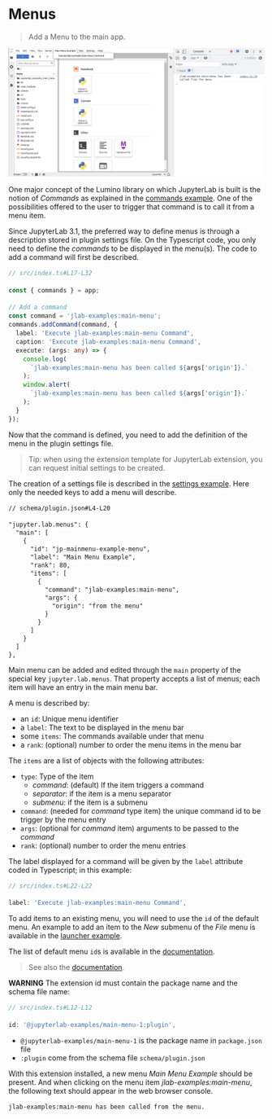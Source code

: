 # Menus

> Add a Menu to the main app.

![New Menu](preview.png)

One major concept of the Lumino library on which JupyterLab is built is
the notion of _Commands_ as explained in the [commands example](../commands/README.md).
One of the possibilities offered to the user to trigger that command is to call it from
a menu item.

Since JupyterLab 3.1, the preferred way to define menus is through a description
stored in plugin settings file. On the Typescript code, you only need
to define the _commands_ to be displayed in the menu(s). The code to add
a command will first be described.

<!-- prettier-ignore-start -->
```ts
// src/index.ts#L17-L32

const { commands } = app;

// Add a command
const command = 'jlab-examples:main-menu';
commands.addCommand(command, {
  label: 'Execute jlab-examples:main-menu Command',
  caption: 'Execute jlab-examples:main-menu Command',
  execute: (args: any) => {
    console.log(
      `jlab-examples:main-menu has been called ${args['origin']}.`
    );
    window.alert(
      `jlab-examples:main-menu has been called ${args['origin']}.`
    );
  }
});
```
<!-- prettier-ignore-end -->

Now that the command is defined, you need to add the definition of the menu
in the plugin settings file.

> Tip: when using the extension template for JupyterLab extension, you can
> request initial settings to be created.

The creation of a settings file is described in the [settings example](../settings/README.md). Here only the needed keys to add a menu will describe.

<!-- prettier-ignore-start -->

```json5
// schema/plugin.json#L4-L20

"jupyter.lab.menus": {
  "main": [
    {
      "id": "jp-mainmenu-example-menu",
      "label": "Main Menu Example",
      "rank": 80,
      "items": [
        {
          "command": "jlab-examples:main-menu",
          "args": {
            "origin": "from the menu"
          }
        }
      ]
    }
  ]
},
```

<!-- prettier-ignore-start -->

Main menu can be added and edited through the `main` property of the special
key `jupyter.lab.menus`. That property accepts a list of menus; each item will
have an entry in the main menu bar.

A menu is described by:

- an `id`: Unique menu identifier
- a `label`: The text to be displayed in the menu bar
- some `items`: The commands available under that menu
- a `rank`: (optional) number to order the menu items in the menu bar

The `items` are a list of objects with the following attributes:

- `type`: Type of the item
  - _command_: (default) If the item triggers a command
  - _separator_: if the item is a menu separator
  - _submenu_: if the item is a submenu
- `command`: (needed for _command_ type item) the unique command id to be trigger by the menu entry
- `args`: (optional for _command_ item) arguments to be passed to the _command_
- `rank`: (optional) number to order the menu entries

The label displayed for a command will be given by the `label` attribute
coded in Typescript; in this example:

<!-- prettier-ignore-start -->
```ts
// src/index.ts#L22-L22

label: 'Execute jlab-examples:main-menu Command',
```
<!-- prettier-ignore-end -->

To add items to an existing menu, you will need to use the `id` of the default menu.
An example to add an item to the _New_ submenu of the _File_ menu is available in the
[launcher example](../launcher/schema/plugin.json).

The list of default menu `id`s is available in the [documentation](https://jupyterlab.readthedocs.io/en/stable/extension/extension_points.html#settings-defined-menu).

> See also the [documentation](https://jupyterlab.readthedocs.io/en/stable/extension/extension_points.html#settings-defined-menu).

**WARNING** The extension id must contain the package name and the schema file name:

<!-- prettier-ignore-start -->
```ts
// src/index.ts#L12-L12

id: '@jupyterlab-examples/main-menu-1:plugin',
```
<!-- prettier-ignore-end -->

- `@jupyterlab-examples/main-menu-1` is the package name in `package.json` file
- `:plugin` come from the schema file `schema/plugin.json`

With this extension installed, a new menu _Main Menu Example_ should be present. And when
clicking on the menu item _jlab-examples:main-menu_, the following text should appear
in the web browser console.

```
jlab-examples:main-menu has been called from the menu.
```
